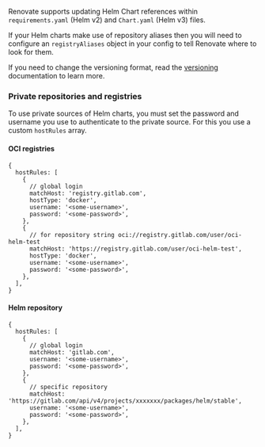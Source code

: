 Renovate supports updating Helm Chart references within `requirements.yaml` (Helm v2) and `Chart.yaml` (Helm v3) files.

If your Helm charts make use of repository aliases then you will need to configure an `registryAliases` object in your config to tell Renovate where to look for them.

If you need to change the versioning format, read the [versioning](https://docs.renovatebot.com/modules/versioning/) documentation to learn more.

### Private repositories and registries

To use private sources of Helm charts, you must set the password and username you use to authenticate to the private source.
For this you use a custom `hostRules` array.

#### OCI registries

```json5
{
  hostRules: [
    {
      // global login
      matchHost: 'registry.gitlab.com',
      hostType: 'docker',
      username: '<some-username>',
      password: '<some-password>',
    },
    {
      // for repository string oci://registry.gitlab.com/user/oci-helm-test
      matchHost: 'https://registry.gitlab.com/user/oci-helm-test',
      hostType: 'docker',
      username: '<some-username>',
      password: '<some-password>',
    },
  ],
}
```

#### Helm repository

```json5
{
  hostRules: [
    {
      // global login
      matchHost: 'gitlab.com',
      username: '<some-username>',
      password: '<some-password>',
    },
    {
      // specific repository
      matchHost: 'https://gitlab.com/api/v4/projects/xxxxxxx/packages/helm/stable',
      username: '<some-username>',
      password: '<some-password>',
    },
  ],
}
```
